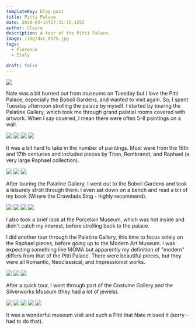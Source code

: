 ```yaml
---
templateKey: blog-post
title: Pitti Palace
date: 2019-03-14T17:31:15.125Z
author: Claire
description: A tour of the Pitti Palace.
image: /img/dsc_0575.jpg
tags:
  - Florence
  - Italy

draft: false
---
```


![](/img/florence/outsidePittiPalace.jpg)

Nate was a bit burned out from museums on Tuesday but I love the Pitti Palace, especially the Boboli Gardens, and wanted to visit again.  So, I spent Tuesday afternoon strolling the palace by myself.  I started by touring the Palatine Gallery, which took me through grand palatial rooms covered with artwork.  When I say covered, I mean there were often 5-8 paintings on a wall. 

![](/img/florence/insidePalatine1.jpg)
![](/img/florence/palatinePainting1.jpg)
![](/img/florence/palatinePainting2.jpg)
![](/img/florence/palatinePainting3.jpg)

It was a bit hard to take in the number of paintings.  Most were from the 16th and 17th centuries and included pieces by Titan, Rembrandt, and Raphael (a very large Raphael collection).

![](/img/florence/palatinePainting4.jpg)
![](/img/florence/palatinePainting5.jpg)
![](/img/florence/palatinePainting6.jpg)

After touring the Palatine Gallery, I went out to the Boboli Gardens and took a leisurely stroll through them.  I even sat down on a bench and read a bit of my book (Where the Crawdads Sing - highly recommend). 

![](/img/florence/boboli1.jpg)
![](/img/florence/boboli2.jpg)
![](/img/florence/boboli3.jpg)
![](/img/florence/boboli4.jpg)

I also took a brief look at the Porcelain Museum, which was hot inside and didn't catch my interest, before strolling back to the palace.

I did another tour through the Palatine Gallery, this time to focus solely on the Raphael pieces, before going up to the Modern Art Museum.  I was expecting something like MOMA but apparently my definition of "modern" differs from that of the Pitti Palace.  There were beautiful pieces, but they were all Romantic, Neoclassical, and Impressionist works.  

![](/img/florence/palatinePainting7.jpg)
![](/img/florence/palatinePainting8.jpg)
![](/img/florence/palatinePainting9.jpg)

After a quick tour, I went through part of the Costume Gallery and the Silverworks Museum (they had a lot of jewels).

![](/img/florence/porclean.jpg)
![](/img/florence/porcleanHall1.jpg)
![](/img/florence/porcleanHall2.jpg)
![](/img/florence/porcleanHall3.jpg)
![](/img/florence/silverwear1.jpg)

It was a wonderful museum visit and such a Pitti that Nate missed it (sorry - had to do that).

